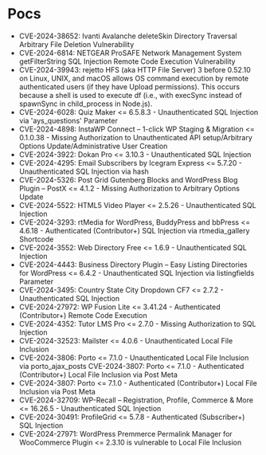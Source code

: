 # Pocs
- CVE-2024-38652: Ivanti Avalanche deleteSkin Directory Traversal Arbitrary File Deletion Vulnerability
- CVE-2024-6814: NETGEAR ProSAFE Network Management System getFilterString SQL Injection Remote Code Execution Vulnerability
- CVE-2024-39943: rejetto HFS (aka HTTP File Server) 3 before 0.52.10 on Linux, UNIX, and macOS allows OS command execution by remote authenticated users (if they have Upload permissions). This occurs because a shell is used to execute df (i.e., with execSync instead of spawnSync in child_process in Node.js).
- CVE-2024-6028: Quiz Maker <= 6.5.8.3 - Unauthenticated SQL Injection via 'ays_questions' Parameter
- CVE-2024-4898: InstaWP Connect – 1-click WP Staging & Migration <= 0.1.0.38 - Missing Authorization to Unauthenticated API setup/Arbitrary Options Update/Administrative User Creation
- CVE-2024-3922: Dokan Pro <= 3.10.3 - Unauthenticated SQL Injection
- CVE-2024-4295: Email Subscribers by Icegram Express <= 5.7.20 - Unauthenticated SQL Injection via hash
- CVE-2024-5326: Post Grid Gutenberg Blocks and WordPress Blog Plugin – PostX <= 4.1.2 - Missing Authorization to Arbitrary Options Update
- CVE-2024-5522: HTML5 Video Player <= 2.5.26 - Unauthenticated SQL Injection
- CVE-2024-3293: rtMedia for WordPress, BuddyPress and bbPress <= 4.6.18 - Authenticated (Contributor+) SQL Injection via rtmedia_gallery Shortcode
- CVE-2024-3552: Web Directory Free <= 1.6.9 - Unauthenticated SQL Injection
- CVE-2024-4443: Business Directory Plugin – Easy Listing Directories for WordPress <= 6.4.2 - Unauthenticated SQL Injection via listingfields Parameter
- CVE-2024-3495: Country State City Dropdown CF7 <= 2.7.2 - Unauthenticated SQL Injection
- CVE-2024-27972: WP Fusion Lite <= 3.41.24 - Authenticated (Contributor+) Remote Code Execution
- CVE-2024-4352: Tutor LMS Pro <= 2.7.0 - Missing Authorization to SQL Injection
- CVE-2024-32523: Mailster <= 4.0.6 - Unauthenticated Local File Inclusion
- CVE-2024-3806: Porto <= 7.1.0 - Unauthenticated Local File Inclusion via porto_ajax_posts CVE-2024-3807: Porto <= 7.1.0 - Authenticated (Contributor+) Local File Inclusion via Post Meta
- CVE-2024-3807: Porto <= 7.1.0 - Authenticated (Contributor+) Local File Inclusion via Post Meta
- CVE-2024-32709: WP-Recall – Registration, Profile, Commerce & More <= 16.26.5 - Unauthenticated SQL Injection
- CVE-2024-30491: ProfileGrid <= 5.7.8 - Authenticated (Subscriber+) SQL Injection
- CVE-2024-27971: WordPress Premmerce Permalink Manager for WooCommerce Plugin <= 2.3.10 is vulnerable to Local File Inclusion
